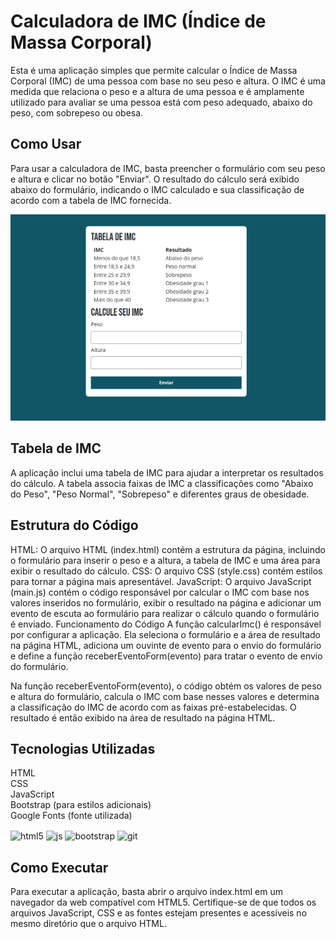 # Calculadora de IMC (Índice de Massa Corporal)
Esta é uma aplicação simples que permite calcular o Índice de Massa Corporal (IMC) de uma pessoa com base no seu peso e altura. O IMC é uma medida que relaciona o peso e a altura de uma pessoa e é amplamente utilizado para avaliar se uma pessoa está com peso adequado, abaixo do peso, com sobrepeso ou obesa.

## Como Usar
Para usar a calculadora de IMC, basta preencher o formulário com seu peso e altura e clicar no botão "Enviar". O resultado do cálculo será exibido abaixo do formulário, indicando o IMC calculado e sua classificação de acordo com a tabela de IMC fornecida.

<div>
  <img src="assets/img/readme.png" alt="">
</div> 

## Tabela de IMC
A aplicação inclui uma tabela de IMC para ajudar a interpretar os resultados do cálculo. A tabela associa faixas de IMC a classificações como "Abaixo do Peso", "Peso Normal", "Sobrepeso" e diferentes graus de obesidade.

## Estrutura do Código
HTML: O arquivo HTML (index.html) contém a estrutura da página, incluindo o formulário para inserir o peso e a altura, a tabela de IMC e uma área para exibir o resultado do cálculo.
CSS: O arquivo CSS (style.css) contém estilos para tornar a página mais apresentável.
JavaScript: O arquivo JavaScript (main.js) contém o código responsável por calcular o IMC com base nos valores inseridos no formulário, exibir o resultado na página e adicionar um evento de escuta ao formulário para realizar o cálculo quando o formulário é enviado.
Funcionamento do Código
A função calcularImc() é responsável por configurar a aplicação. Ela seleciona o formulário e a área de resultado na página HTML, adiciona um ouvinte de evento para o envio do formulário e define a função receberEventoForm(evento) para tratar o evento de envio do formulário.

Na função receberEventoForm(evento), o código obtém os valores de peso e altura do formulário, calcula o IMC com base nesses valores e determina a classificação do IMC de acordo com as faixas pré-estabelecidas. O resultado é então exibido na área de resultado na página HTML.

## Tecnologias Utilizadas
HTML <br>
CSS <br>
JavaScript <br> 
Bootstrap (para estilos adicionais)<br> 
Google Fonts (fonte utilizada)

<div style="display: inline_block">
  <img align="center" alt="html5" src="https://img.shields.io/badge/HTML5-E34F26?style=for-the-badge&logo=html5&logoColor=white" />
  <img align="center" alt="js" src="https://img.shields.io/badge/JavaScript-F7DF1E?style=for-the-badge&logo=javascript&logoColor=black" />
  <img align="center" alt="bootstrap" src="https://img.shields.io/badge/Bootstrap-563D7C?style=for-the-badge&logo=bootstrap&logoColor=white" />
  <img align="center" alt="git" src="https://img.shields.io/badge/GIT-E44C30?style=for-the-badge&logo=git&logoColor=white"/>

</div>

## Como Executar
Para executar a aplicação, basta abrir o arquivo index.html em um navegador da web compatível com HTML5. Certifique-se de que todos os arquivos JavaScript, CSS e as fontes estejam presentes e acessíveis no mesmo diretório que o arquivo HTML.




